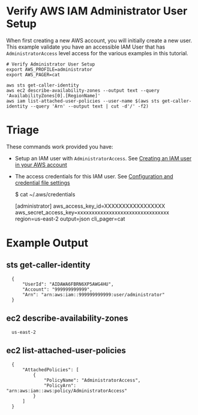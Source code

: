 # Verify AWS IAM Administrator User Setup

When first creating a new AWS account, you will initially create a new user. This example validate you have an accessible IAM User that has `AdministratorAccess` level access for the various examples in this tutorial.

    # Verify Administrator User Setup
    export AWS_PROFILE=administrator  
    export AWS_PAGER=cat

    aws sts get-caller-identity
    aws ec2 describe-availability-zones --output text --query 'AvailabilityZones[0].[RegionName]'
    aws iam list-attached-user-policies --user-name $(aws sts get-caller-identity --query 'Arn' --output text | cut -d'/' -f2)


# Triage

These commands work provided you have:
- Setup an IAM user with `AdministratorAccess`. See <a href="https://docs.aws.amazon.com/IAM/latest/UserGuide/id_users_create.html">Creating an IAM user in your AWS account</a>
- The access credentials for this IAM user. See <a href="https://docs.aws.amazon.com/cli/latest/userguide/cli-configure-files.html">Configuration and credential file settings</a>


    $ cat ~/.aws/credentials

    [administrator]
    aws_access_key_id=XXXXXXXXXXXXXXXXX
    aws_secret_access_key=xxxxxxxxxxxxxxxxxxxxxxxxxxxxxxxx
    region=us-east-2
    output=json
    cli_pager=cat

# Example Output

## sts get-caller-identity

      {
          "UserId": "AIDAWA6FBRN6XP5AWG4HU",
          "Account": "999999999999",
          "Arn": "arn:aws:iam::999999999999:user/administrator"
      }

## ec2 describe-availability-zones

      us-east-2


## ec2 list-attached-user-policies
      {
          "AttachedPolicies": [
              {
                  "PolicyName": "AdministratorAccess",
                  "PolicyArn": "arn:aws:iam::aws:policy/AdministratorAccess"
              }
          ]
      }
